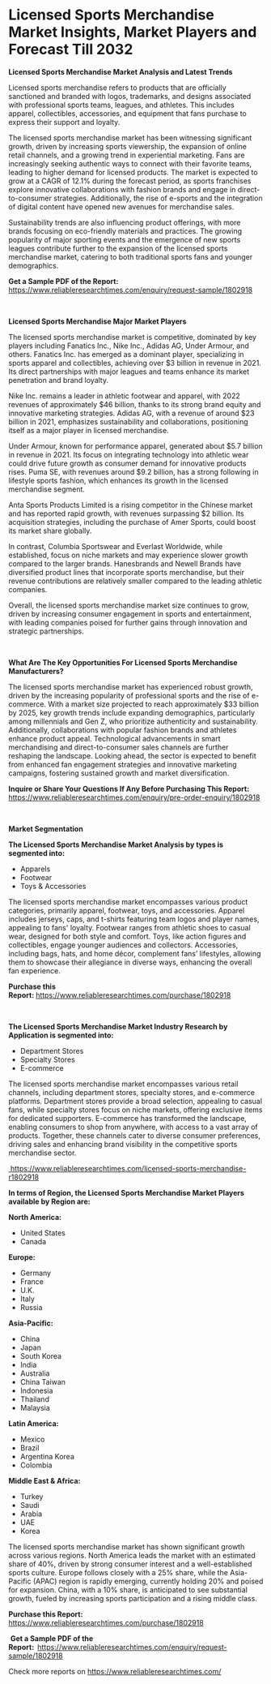<p><h1>Licensed Sports Merchandise Market Insights, Market Players and Forecast Till 2032</h1></p><p><strong>Licensed Sports Merchandise Market Analysis and Latest Trends</strong></p>
<p><p>Licensed sports merchandise refers to products that are officially sanctioned and branded with logos, trademarks, and designs associated with professional sports teams, leagues, and athletes. This includes apparel, collectibles, accessories, and equipment that fans purchase to express their support and loyalty. </p><p>The licensed sports merchandise market has been witnessing significant growth, driven by increasing sports viewership, the expansion of online retail channels, and a growing trend in experiential marketing. Fans are increasingly seeking authentic ways to connect with their favorite teams, leading to higher demand for licensed products. The market is expected to grow at a CAGR of 12.1% during the forecast period, as sports franchises explore innovative collaborations with fashion brands and engage in direct-to-consumer strategies. Additionally, the rise of e-sports and the integration of digital content have opened new avenues for merchandise sales. </p><p>Sustainability trends are also influencing product offerings, with more brands focusing on eco-friendly materials and practices. The growing popularity of major sporting events and the emergence of new sports leagues contribute further to the expansion of the licensed sports merchandise market, catering to both traditional sports fans and younger demographics.</p></p>
<p><strong>Get a Sample PDF of the Report:&nbsp;</strong> <a href="https://www.reliableresearchtimes.com/enquiry/request-sample/1802918?utm_campaign=2292&utm_medium=2&utm_source=Github&utm_content=ia&utm_term=07022025&utm_id=licensed-sports-merchandise">https://www.reliableresearchtimes.com/enquiry/request-sample/1802918</a></p>
<p>&nbsp;</p>
<p><strong>Licensed Sports Merchandise Major Market Players</strong></p>
<p><p>The licensed sports merchandise market is competitive, dominated by key players including Fanatics Inc., Nike Inc., Adidas AG, Under Armour, and others. Fanatics Inc. has emerged as a dominant player, specializing in sports apparel and collectibles, achieving over $3 billion in revenue in 2021. Its direct partnerships with major leagues and teams enhance its market penetration and brand loyalty.</p><p>Nike Inc. remains a leader in athletic footwear and apparel, with 2022 revenues of approximately $46 billion, thanks to its strong brand equity and innovative marketing strategies. Adidas AG, with a revenue of around $23 billion in 2021, emphasizes sustainability and collaborations, positioning itself as a major player in licensed merchandise.</p><p>Under Armour, known for performance apparel, generated about $5.7 billion in revenue in 2021. Its focus on integrating technology into athletic wear could drive future growth as consumer demand for innovative products rises. Puma SE, with revenues around $9.2 billion, has a strong following in lifestyle sports fashion, which enhances its growth in the licensed merchandise segment.</p><p>Anta Sports Products Limited is a rising competitor in the Chinese market and has reported rapid growth, with revenues surpassing $2 billion. Its acquisition strategies, including the purchase of Amer Sports, could boost its market share globally.</p><p>In contrast, Columbia Sportswear and Everlast Worldwide, while established, focus on niche markets and may experience slower growth compared to the larger brands. Hanesbrands and Newell Brands have diversified product lines that incorporate sports merchandise, but their revenue contributions are relatively smaller compared to the leading athletic companies.</p><p>Overall, the licensed sports merchandise market size continues to grow, driven by increasing consumer engagement in sports and entertainment, with leading companies poised for further gains through innovation and strategic partnerships.</p></p>
<p>&nbsp;</p>
<p><strong>What Are The Key Opportunities For Licensed Sports Merchandise Manufacturers?</strong></p>
<p><p>The licensed sports merchandise market has experienced robust growth, driven by the increasing popularity of professional sports and the rise of e-commerce. With a market size projected to reach approximately $33 billion by 2025, key growth trends include expanding demographics, particularly among millennials and Gen Z, who prioritize authenticity and sustainability. Additionally, collaborations with popular fashion brands and athletes enhance product appeal. Technological advancements in smart merchandising and direct-to-consumer sales channels are further reshaping the landscape. Looking ahead, the sector is expected to benefit from enhanced fan engagement strategies and innovative marketing campaigns, fostering sustained growth and market diversification.</p></p>
<p><strong>Inquire or Share Your Questions If Any Before Purchasing This Report:</strong> <a href="https://www.reliableresearchtimes.com/enquiry/pre-order-enquiry/1802918?utm_campaign=2292&utm_medium=2&utm_source=Github&utm_content=ia&utm_term=07022025&utm_id=licensed-sports-merchandise">https://www.reliableresearchtimes.com/enquiry/pre-order-enquiry/1802918</a></p>
<p>&nbsp;</p>
<p><strong>Market Segmentation</strong></p>
<p><strong>The Licensed Sports Merchandise Market Analysis by types is segmented into:</strong></p>
<p><ul><li>Apparels</li><li>Footwear</li><li>Toys & Accessories</li></ul></p>
<p><p>The licensed sports merchandise market encompasses various product categories, primarily apparel, footwear, toys, and accessories. Apparel includes jerseys, caps, and t-shirts featuring team logos and player names, appealing to fans' loyalty. Footwear ranges from athletic shoes to casual wear, designed for both style and comfort. Toys, like action figures and collectibles, engage younger audiences and collectors. Accessories, including bags, hats, and home décor, complement fans’ lifestyles, allowing them to showcase their allegiance in diverse ways, enhancing the overall fan experience.</p></p>
<p><strong>Purchase this Report:&nbsp;</strong><a href="https://www.reliableresearchtimes.com/purchase/1802918?utm_campaign=2292&utm_medium=2&utm_source=Github&utm_content=ia&utm_term=07022025&utm_id=licensed-sports-merchandise">https://www.reliableresearchtimes.com/purchase/1802918</a></p>
<p>&nbsp;</p>
<p><strong>The Licensed Sports Merchandise Market Industry Research by Application is segmented into:</strong></p>
<p><ul><li>Department Stores</li><li>Specialty Stores</li><li>E-commerce</li></ul></p>
<p><p>The licensed sports merchandise market encompasses various retail channels, including department stores, specialty stores, and e-commerce platforms. Department stores provide a broad selection, appealing to casual fans, while specialty stores focus on niche markets, offering exclusive items for dedicated supporters. E-commerce has transformed the landscape, enabling consumers to shop from anywhere, with access to a vast array of products. Together, these channels cater to diverse consumer preferences, driving sales and enhancing brand visibility in the competitive sports merchandise sector.</p></p>
<p><a href="https://www.reliableresearchtimes.com/licensed-sports-merchandise-r1802918?utm_campaign=2292&utm_medium=2&utm_source=Github&utm_content=ia&utm_term=07022025&utm_id=licensed-sports-merchandise">&nbsp;https://www.reliableresearchtimes.com/licensed-sports-merchandise-r1802918</a></p>
<p><strong>In terms of Region, the Licensed Sports Merchandise Market Players available by Region are:</strong></p>
<p>
    <p> <strong> North America: </strong>
        <ul>
            <li>United States</li>
            <li>Canada</li>
        </ul>
        </p> 
    <p> <strong> Europe: </strong>
        <ul>
            <li>Germany</li>
            <li>France</li>
            <li>U.K.</li>
            <li>Italy</li>
            <li>Russia</li>
        </ul>
        </p> 
    <p> <strong> Asia-Pacific: </strong>
        <ul>
            <li>China</li>
            <li>Japan</li>
            <li>South Korea</li>
            <li>India</li>
            <li>Australia</li>
            <li>China Taiwan</li>
            <li>Indonesia</li>
            <li>Thailand</li>
            <li>Malaysia</li>
        </ul>
        </p> 
    <p> <strong> Latin America: </strong>
        <ul>
            <li>Mexico</li>
            <li>Brazil</li>
            <li>Argentina Korea</li>
            <li>Colombia</li>
        </ul>
        </p> 
    <p> <strong> Middle East & Africa: </strong>
        <ul>
            <li>Turkey</li>
            <li>Saudi</li>
            <li>Arabia</li>
            <li>UAE</li>
            <li>Korea</li>
        </ul>
    </p>
    </p>
<p><p>The licensed sports merchandise market has shown significant growth across various regions. North America leads the market with an estimated share of 40%, driven by strong consumer interest and a well-established sports culture. Europe follows closely with a 25% share, while the Asia-Pacific (APAC) region is rapidly emerging, currently holding 20% and poised for expansion. China, with a 10% share, is anticipated to see substantial growth, fueled by increasing sports participation and a rising middle class.</p></p>
<p><strong>Purchase this Report: </strong><a href="https://www.reliableresearchtimes.com/purchase/1802918?utm_campaign=2292&utm_medium=2&utm_source=Github&utm_content=ia&utm_term=07022025&utm_id=licensed-sports-merchandise">https://www.reliableresearchtimes.com/purchase/1802918</a></p>
<p>&nbsp;<strong>Get a Sample PDF of the Report:&nbsp;&nbsp;</strong><a href="https://www.reliableresearchtimes.com/enquiry/request-sample/1802918?utm_campaign=2292&utm_medium=2&utm_source=Github&utm_content=ia&utm_term=07022025&utm_id=licensed-sports-merchandise">https://www.reliableresearchtimes.com/enquiry/request-sample/1802918</a></p>
<p><strong></strong></p>
<p>Check more reports on <a href="https://www.reliableresearchtimes.com/?utm_campaign=2292&utm_medium=2&utm_source=Github&utm_content=ia&utm_term=07022025&utm_id=licensed-sports-merchandise">https://www.reliableresearchtimes.com/</a></p>